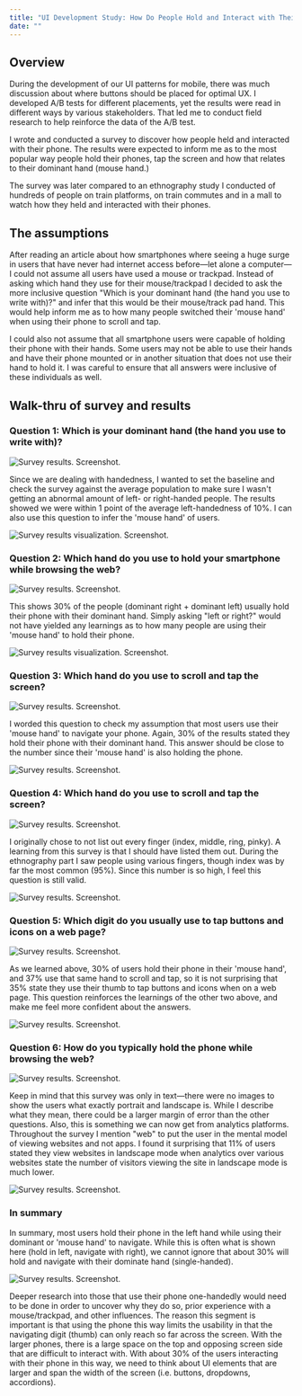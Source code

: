 ```yaml
---
title: "UI Development Study: How Do People Hold and Interact with Their Phone?"
date: ""
---
```


## Overview

During the development of our UI patterns for mobile, there was much discussion about where buttons should be placed for optimal UX. I developed A/B tests for different placements, yet the results were read in different ways by various stakeholders. That led me to conduct field research to help reinforce the data of the A/B test.

I wrote and conducted a survey to discover how people held and interacted with their phone. The results were expected to inform me as to the most popular way people hold their phones, tap the screen and how that relates to their dominant hand (mouse hand.)

The survey was later compared to an ethnography study I conducted of hundreds of people on train platforms, on train commutes and in a mall to watch how they held and interacted with their phones.

## The assumptions

After reading an article about how smartphones where seeing a huge surge in users that have never had internet access before&mdash;let alone a computer&mdash;I could not assume all users have used a mouse or trackpad. Instead of asking which hand they use for their mouse/trackpad I decided to ask the more inclusive question "Which is your dominant hand (the hand you use to write with)?" and infer that this would be their mouse/track pad hand. This would help inform me as to how many people switched their 'mouse hand' when using their phone to scroll and tap.

I could also not assume that all smartphone users were capable of holding their phone with their hands. Some users may not be able to use their hands and have their phone mounted or in another situation that does not use their hand to hold it. I was careful to ensure that all answers were inclusive of these individuals as well.

## Walk-thru of survey and results

### Question 1: Which is your dominant hand (the hand you use to write with)?

![Survey results. Screenshot.](/images/survey-post/1-survey-results-dominant-hand.gif)

Since we are dealing with handedness, I wanted to set the baseline and check the survey against the average population to make sure I wasn't getting an abnormal amount of left- or right-handed people. The results showed we were within 1 point of the average left-handedness of 10%. I can also use this question to infer the 'mouse hand' of users.

![Survey results visualization. Screenshot.](/images/survey-post/1-mobile-survey-graphics-dominant-hand.gif)

### Question 2: Which hand do you use to hold your smartphone while browsing the web?

![Survey results. Screenshot.](/images/survey-post/2-survey-results-hand-hold-phone.gif)

This shows 30% of the people (dominant right + dominant left) usually hold their phone with their dominant hand. Simply asking "left or right?" would not have yielded any learnings as to how many people are using their 'mouse hand' to hold their phone.

![Survey results visualization. Screenshot.](/images/survey-post/2-mobile-survey-graphics-hold-phone.gif)

### Question 3: Which hand do you use to scroll and tap the screen?

![Survey results. Screenshot.](/images/survey-post/3-survey-results-scroll-and-tap.gif)

I worded this question to check my assumption that most users use their 'mouse hand' to navigate your phone. Again, 30% of the results stated they hold their phone with their dominant hand. This answer should be close to the number since their 'mouse hand' is also holding the phone.

![Survey results. Screenshot.](/images/survey-post/3-mobile-survey-graphics-scroll-and-tap-screen.gif)

### Question 4: Which hand do you use to scroll and tap the screen?

![Survey results. Screenshot.](/images/survey-post/4-survey-results-digit-scroll.gif)

I originally chose to not list out every finger (index, middle, ring, pinky). A learning from this survey is that I should have listed them out. During the ethnography part I saw people using various fingers, though index was by far the most common (95%). Since this number is so high, I feel this question is still valid.

![Survey results. Screenshot.](/images/survey-post/4-mobile-survey-graphics-scroll-digit.gif)

### Question 5: Which digit do you usually use to tap buttons and icons on a web page?

![Survey results. Screenshot.](/images/survey-post/5-survey-results-digit-tap.gif)

As we learned above, 30% of users hold their phone in their 'mouse hand', and 37% use that same hand to scroll and tap, so it is not surprising that 35% state they use their thumb to tap buttons and icons when on a web page. This question reinforces the learnings of the other two above, and make me feel more confident about the answers.

![Survey results. Screenshot.](/images/survey-post/5-mobile-survey-graphics-tap-digit.gif)

### Question 6: How do you typically hold the phone while browsing the web?

![Survey results. Screenshot.](/images/survey-post/6-survey-results-hold-the-phone.gif)

Keep in mind that this survey was only in text—there were no images to show the users what exactly portrait and landscape is. While I describe what they mean, there could be a larger margin of error than the other questions. Also, this is something we can now get from analytics platforms. Throughout the survey I mention "web" to put the user in the mental model of viewing websites and not apps. I found it surprising that 11% of users stated they view websites in landscape mode when analytics over various websites state the number of visitors viewing the site in landscape mode is much lower.

![Survey results. Screenshot.](/images/survey-post/6-mobile-survey-graphics-orientation.gif)

### In summary

In summary, most users hold their phone in the left hand while using their dominant or 'mouse hand' to navigate. While this is often what is shown here (hold in left, navigate with right), we cannot ignore that about 30% will hold and navigate with their dominate hand (single-handed).

![Survey results. Screenshot.](/images/survey-post/7-mobile-survey-graphics-most-commom-situ.gif)

Deeper research into those that use their phone one-handedly would need to be done in order to uncover why they do so, prior experience with a mouse/trackpad, and other influences. The reason this segment is important is that using the phone this way limits the usability in that the navigating digit (thumb) can only reach so far across the screen. With the larger phones, there is a large space on the top and opposing screen side that are difficult to interact with. With about 30% of the users interacting with their phone in this way, we need to think about UI elements that are larger and span the width of the screen (i.e. buttons, dropdowns, accordions).
